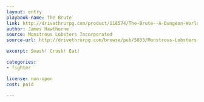 ```yaml
---
layout: entry
playbook-name: The Brute
link: http://drivethrurpg.com/product/118574/The-Brute--A-Dungeon-World-Playbook
author: James Hawthorne
source: Monstrous Lobsters Incorporated
source-url: http://drivethrurpg.com/browse/pub/5833/Monstrous-Lobsters-Incorporated

excerpt: Smash! Crush! Eat!

categories:
- fighter

license: non-open
cost: paid

---
```

